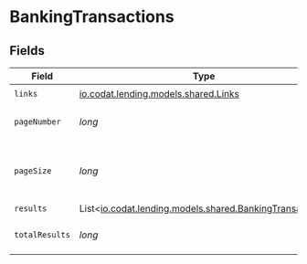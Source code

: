 # BankingTransactions


## Fields

| Field                                                                                                | Type                                                                                                 | Required                                                                                             | Description                                                                                          |
| ---------------------------------------------------------------------------------------------------- | ---------------------------------------------------------------------------------------------------- | ---------------------------------------------------------------------------------------------------- | ---------------------------------------------------------------------------------------------------- |
| `links`                                                                                              | [io.codat.lending.models.shared.Links](../../models/shared/Links.md)                                 | :heavy_check_mark:                                                                                   | N/A                                                                                                  |
| `pageNumber`                                                                                         | *long*                                                                                               | :heavy_check_mark:                                                                                   | Current page number.                                                                                 |
| `pageSize`                                                                                           | *long*                                                                                               | :heavy_check_mark:                                                                                   | Number of items to return in results array.                                                          |
| `results`                                                                                            | List<[io.codat.lending.models.shared.BankingTransaction](../../models/shared/BankingTransaction.md)> | :heavy_minus_sign:                                                                                   | N/A                                                                                                  |
| `totalResults`                                                                                       | *long*                                                                                               | :heavy_check_mark:                                                                                   | Total number of items.                                                                               |